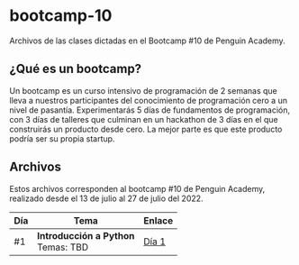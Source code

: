 # bootcamp-10

Archivos de las clases dictadas en el Bootcamp #10 de Penguin Academy.

## ¿Qué es un bootcamp?

Un bootcamp es un curso intensivo de programación de 2 semanas que lleva a nuestros participantes del conocimiento de programación cero a un nivel de pasantía. Experimentarás 5 días de fundamentos de programación, con 3 días de talleres que culminan en un hackathon de 3 días en el que construirás un producto desde cero. La mejor parte es que este producto podría ser su propia startup.

## Archivos

Estos archivos corresponden al bootcamp #10 de Penguin Academy, realizado desde el 13 de julio al 27 de julio del 2022.

| Día | Tema                                      | Enlace                                                                        |
| --- | ----------------------------------------- | ----------------------------------------------------------------------------- |
| #1  | **Introducción a Python** <br> Temas: TBD | [Día 1](https://github.com/penguin-academy/bootcamp-10/blob/main/dia-1.ipynb) |
